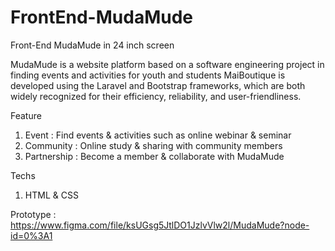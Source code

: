 # FrontEnd-MudaMude

Front-End MudaMude in 24 inch screen

MudaMude is a website platform based on a software engineering project in finding events and activities for youth and students
MaiBoutique is developed using the Laravel and Bootstrap frameworks, which are both widely recognized for their efficiency, reliability, and user-friendliness.

Feature 
1. Event : Find events & activities such as online webinar & seminar
2. Community : Online study & sharing with community members 
3. Partnership : Become a member & collaborate with MudaMude

Techs 
1. HTML & CSS

Prototype : https://www.figma.com/file/ksUGsg5JtlDO1JzlvVlw2l/MudaMude?node-id=0%3A1
